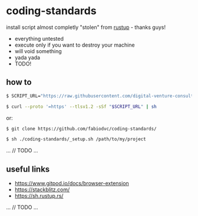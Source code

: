 # coding-standards

install script almost completly "stolen" from [rustup](https://sh.rustup.rs/) - thanks guys!

* everything untested
* execute only if you want to destroy your machine
* will void something
* yada yada
* TODO!

## how to

```bash
$ SCRIPT_URL="https://raw.githubusercontent.com/digital-venture-consultants/coding-standards/main/setup.sh"
```

```bash
$ curl --proto '=https' --tlsv1.2 -sSf "$SCRIPT_URL" | sh
```

or:

```bash
$ git clone https://github.com/fabiodvc/coding-standards/
```

```bash
$ sh ./coding-standards/_setup.sh /path/to/my/project
```

...
// TODO
...

## useful links

* https://www.gitpod.io/docs/browser-extension
* https://stackblitz.com/
* https://sh.rustup.rs/

...
// TODO
...
